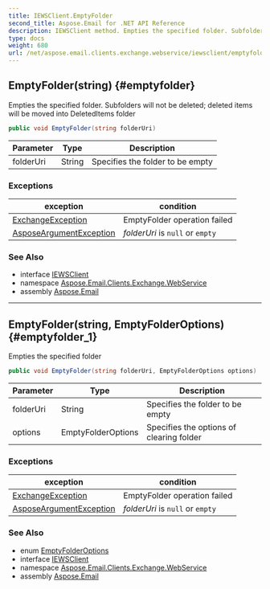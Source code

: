 ```yaml
---
title: IEWSClient.EmptyFolder
second_title: Aspose.Email for .NET API Reference
description: IEWSClient method. Empties the specified folder. Subfolders will not be deleted deleted items will be moved into DeletedItems folder
type: docs
weight: 680
url: /net/aspose.email.clients.exchange.webservice/iewsclient/emptyfolder/
---
```

## EmptyFolder(string) {#emptyfolder}

Empties the specified folder. Subfolders will not be deleted; deleted items will be moved into DeletedItems folder

```csharp
public void EmptyFolder(string folderUri)
```

| Parameter | Type | Description |
| --- | --- | --- |
| folderUri | String | Specifies the folder to be empty |

### Exceptions

| exception | condition |
| --- | --- |
| [ExchangeException](../../../aspose.email/exchangeexception/) | EmptyFolder operation failed |
| [AsposeArgumentException](../../../aspose.email/asposeargumentexception/) | *folderUri* is `null` or `empty` |

### See Also

* interface [IEWSClient](../)
* namespace [Aspose.Email.Clients.Exchange.WebService](../../iewsclient/)
* assembly [Aspose.Email](../../../)

---

## EmptyFolder(string, EmptyFolderOptions) {#emptyfolder_1}

Empties the specified folder

```csharp
public void EmptyFolder(string folderUri, EmptyFolderOptions options)
```

| Parameter | Type | Description |
| --- | --- | --- |
| folderUri | String | Specifies the folder to be empty |
| options | EmptyFolderOptions | Specifies the options of clearing folder |

### Exceptions

| exception | condition |
| --- | --- |
| [ExchangeException](../../../aspose.email/exchangeexception/) | EmptyFolder operation failed |
| [AsposeArgumentException](../../../aspose.email/asposeargumentexception/) | *folderUri* is `null` or `empty` |

### See Also

* enum [EmptyFolderOptions](../../emptyfolderoptions/)
* interface [IEWSClient](../)
* namespace [Aspose.Email.Clients.Exchange.WebService](../../iewsclient/)
* assembly [Aspose.Email](../../../)


